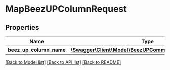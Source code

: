 # MapBeezUPColumnRequest

## Properties
Name | Type | Description | Notes
------------ | ------------- | ------------- | -------------
**beez_up_column_name** | [**\Swagger\Client\Model\BeezUPCommonBeezUPColumnName**](BeezUPCommonBeezUPColumnName.md) |  | 

[[Back to Model list]](../README.md#documentation-for-models) [[Back to API list]](../README.md#documentation-for-api-endpoints) [[Back to README]](../README.md)


